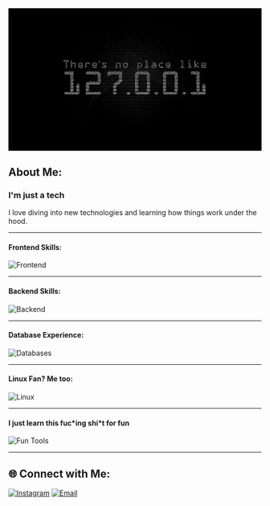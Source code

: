 <img src="./home.jpg" alt="image" align="center" />

<h2>About Me:</h2>

<h3>I'm just a tech</h3>
<p>I love diving into new technologies and learning how things work under the hood.</p>

---

<h4> Frontend Skills:</h4>
<img src="https://skillicons.dev/icons?i=html,css,bootstrap,js,jquery,react,nextjs,git,gitlab,github" alt="Frontend" />

---

<h4> Backend Skills:</h4>
<img src="https://skillicons.dev/icons?i=nodejs,expressjs,php,py" alt="Backend" />

---

<h4> Database Experience:</h4>
<img src="https://skillicons.dev/icons?i=mysql,postgres,mongodb" alt="Databases" />

---

<h4> Linux Fan? Me too:</h4>
<img src="https://skillicons.dev/icons?i=ubuntu,mint,debian,kali,arch,bash" alt="Linux" />

---

<h4>I just learn this fuc*ing shi*t for fun</h4>
<img src="https://skillicons.dev/icons?i=wordpress" alt="Fun Tools" />

---

## 🌐 Connect with Me:
[![Instagram](https://img.shields.io/badge/Instagram-%23E4405F.svg?logo=Instagram&logoColor=white)](https://instagram.com/mersad.m_m) 
[![Email](https://img.shields.io/badge/Email-D14836?logo=gmail&logoColor=white)](mailto:seyedmersadmirmohammadi@gmail.com)
